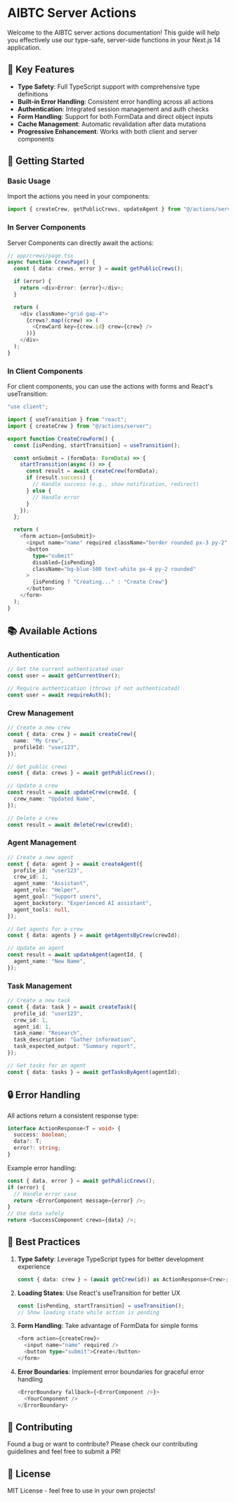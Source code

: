 # AIBTC Server Actions

Welcome to the AIBTC server actions documentation! This guide will help you effectively use our type-safe, server-side functions in your Next.js 14 application.

## 🌟 Key Features

- **Type Safety**: Full TypeScript support with comprehensive type definitions
- **Built-in Error Handling**: Consistent error handling across all actions
- **Authentication**: Integrated session management and auth checks
- **Form Handling**: Support for both FormData and direct object inputs
- **Cache Management**: Automatic revalidation after data mutations
- **Progressive Enhancement**: Works with both client and server components

## 🚀 Getting Started

### Basic Usage

Import the actions you need in your components:

```typescript
import { createCrew, getPublicCrews, updateAgent } from "@/actions/server";
```

### In Server Components

Server Components can directly await the actions:

```typescript
// app/crews/page.tsx
async function CrewsPage() {
  const { data: crews, error } = await getPublicCrews();

  if (error) {
    return <div>Error: {error}</div>;
  }

  return (
    <div className="grid gap-4">
      {crews?.map((crew) => (
        <CrewCard key={crew.id} crew={crew} />
      ))}
    </div>
  );
}
```

### In Client Components

For client components, you can use the actions with forms and React's useTransition:

```typescript
"use client";

import { useTransition } from "react";
import { createCrew } from "@/actions/server";

export function CreateCrewForm() {
  const [isPending, startTransition] = useTransition();

  const onSubmit = (formData: FormData) => {
    startTransition(async () => {
      const result = await createCrew(formData);
      if (result.success) {
        // Handle success (e.g., show notification, redirect)
      } else {
        // Handle error
      }
    });
  };

  return (
    <form action={onSubmit}>
      <input name="name" required className="border rounded px-3 py-2" />
      <button
        type="submit"
        disabled={isPending}
        className="bg-blue-500 text-white px-4 py-2 rounded"
      >
        {isPending ? "Creating..." : "Create Crew"}
      </button>
    </form>
  );
}
```

## 📚 Available Actions

### Authentication

```typescript
// Get the current authenticated user
const user = await getCurrentUser();

// Require authentication (throws if not authenticated)
const user = await requireAuth();
```

### Crew Management

```typescript
// Create a new crew
const { data: crew } = await createCrew({
  name: "My Crew",
  profileId: "user123",
});

// Get public crews
const { data: crews } = await getPublicCrews();

// Update a crew
const result = await updateCrew(crewId, {
  crew_name: "Updated Name",
});

// Delete a crew
const result = await deleteCrew(crewId);
```

### Agent Management

```typescript
// Create a new agent
const { data: agent } = await createAgent({
  profile_id: "user123",
  crew_id: 1,
  agent_name: "Assistant",
  agent_role: "Helper",
  agent_goal: "Support users",
  agent_backstory: "Experienced AI assistant",
  agent_tools: null,
});

// Get agents for a crew
const { data: agents } = await getAgentsByCrew(crewId);

// Update an agent
const result = await updateAgent(agentId, {
  agent_name: "New Name",
});
```

### Task Management

```typescript
// Create a new task
const { data: task } = await createTask({
  profile_id: "user123",
  crew_id: 1,
  agent_id: 1,
  task_name: "Research",
  task_description: "Gather information",
  task_expected_output: "Summary report",
});

// Get tasks for an agent
const { data: tasks } = await getTasksByAgent(agentId);
```

## 🔒 Error Handling

All actions return a consistent response type:

```typescript
interface ActionResponse<T = void> {
  success: boolean;
  data?: T;
  error?: string;
}
```

Example error handling:

```typescript
const { data, error } = await getPublicCrews();
if (error) {
  // Handle error case
  return <ErrorComponent message={error} />;
}
// Use data safely
return <SuccessComponent crews={data} />;
```

## 🎯 Best Practices

1. **Type Safety**: Leverage TypeScript types for better development experience

   ```typescript
   const { data: crew } = (await getCrew(id)) as ActionResponse<Crew>;
   ```

2. **Loading States**: Use React's useTransition for better UX

   ```typescript
   const [isPending, startTransition] = useTransition();
   // Show loading state while action is pending
   ```

3. **Form Handling**: Take advantage of FormData for simple forms

   ```typescript
   <form action={createCrew}>
     <input name="name" required />
     <button type="submit">Create</button>
   </form>
   ```

4. **Error Boundaries**: Implement error boundaries for graceful error handling
   ```typescript
   <ErrorBoundary fallback={<ErrorComponent />}>
     <YourComponent />
   </ErrorBoundary>
   ```

## 🤝 Contributing

Found a bug or want to contribute? Please check our contributing guidelines and feel free to submit a PR!

## 📝 License

MIT License - feel free to use in your own projects!
